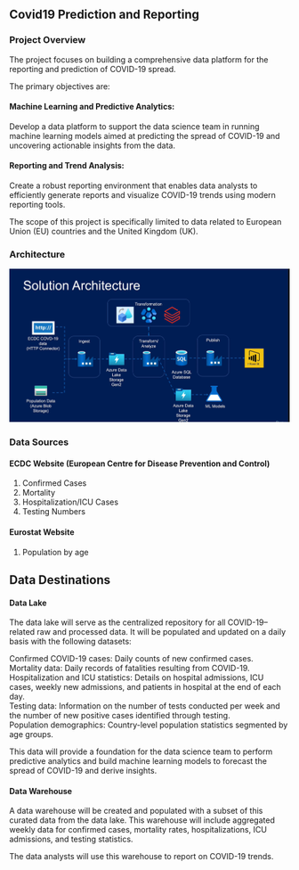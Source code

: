 ## Covid19 Prediction and Reporting

### Project Overview
The project focuses on building a comprehensive data platform for the reporting and prediction of COVID-19 spread. 

The primary objectives are:
#### Machine Learning and Predictive Analytics:
Develop a data platform to support the data science team in running machine learning models aimed at predicting the spread of COVID-19 and uncovering actionable insights from the data.
#### Reporting and Trend Analysis:
Create a robust reporting environment that enables data analysts to efficiently generate reports and visualize COVID-19 trends using modern reporting tools.

The scope of this project is specifically limited to data related to European Union (EU) countries and the United Kingdom (UK).

### Architecture

![Architecture](https://github.com/Pavani9707/covid-reporting-repo/blob/ef0009c55dc3ca6ca9735cea61020bbd6b1b5f5b/Architecture.png)

### Data Sources
#### ECDC Website (European Centre for Disease Prevention and Control)
1. Confirmed Cases
2. Mortality
3. Hospitalization/ICU Cases
4. Testing Numbers

#### Eurostat Website
1. Population by age

## Data Destinations
#### Data Lake

The data lake will serve as the centralized repository for all COVID-19–related raw and processed data. It will be populated and updated on a daily basis with the following datasets:

Confirmed COVID-19 cases: Daily counts of new confirmed cases.  
Mortality data: Daily records of fatalities resulting from COVID-19.  
Hospitalization and ICU statistics: Details on hospital admissions, ICU cases, weekly new admissions, and patients in hospital at the end of each day.  
Testing data: Information on the number of tests conducted per week and the number of new positive cases identified through testing.  
Population demographics: Country-level population statistics segmented by age groups.

This data will provide a foundation for the data science team to perform predictive analytics and build machine learning models to forecast the spread of COVID-19 and derive insights.

#### Data Warehouse

A data warehouse will be created and populated with a subset of this curated data from the data lake. 
This warehouse will include aggregated weekly data for confirmed cases, mortality rates, hospitalizations, ICU admissions, and testing statistics. 

The data analysts will use this warehouse to report on COVID-19 trends.
